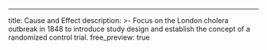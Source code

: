 ---
title: Cause and Effect
description: >-
  Focus on the London cholera outbreak in 1848 to introduce study design and
  establish the concept of a randomized control trial.
free_preview: true
